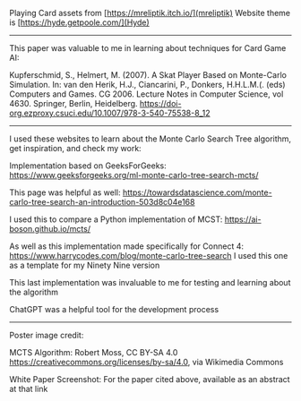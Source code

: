 Playing Card assets from [https://mreliptik.itch.io/](mreliptik)
Website theme is [https://hyde.getpoole.com/](Hyde)

---

This paper was valuable to me in learning about techniques for Card Game AI:

Kupferschmid, S., Helmert, M. (2007). A Skat Player Based on Monte-Carlo Simulation. In: van den Herik,
H.J., Ciancarini, P., Donkers, H.H.L.M.(. (eds) Computers and Games. CG 2006. Lecture Notes in Computer Science,
vol 4630. Springer, Berlin, Heidelberg. https://doi-org.ezproxy.csuci.edu/10.1007/978-3-540-75538-8_12

---

I used these websites to learn about the Monte Carlo Search Tree algorithm, get inspiration, and check my work:

Implementation based on GeeksForGeeks: https://www.geeksforgeeks.org/ml-monte-carlo-tree-search-mcts/

This page was helpful as well: https://towardsdatascience.com/monte-carlo-tree-search-an-introduction-503d8c04e168

I used this to compare a Python implementation of MCST: https://ai-boson.github.io/mcts/

As well as this implementation made specifically for Connect 4: https://www.harrycodes.com/blog/monte-carlo-tree-search
I used this one as a template for my Ninety Nine version

This last implementation was invaluable to me for testing and learning about the algorithm

ChatGPT was a helpful tool for the development process

---

Poster image credit:

MCTS Algorithm:
Robert Moss, CC BY-SA 4.0 <https://creativecommons.org/licenses/by-sa/4.0>, via Wikimedia Commons

White Paper Screenshot:
For the paper cited above, available as an abstract at that link
